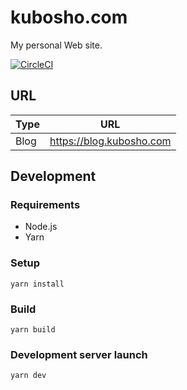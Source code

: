 # kubosho.com

My personal Web site.

[![CircleCI](https://circleci.com/gh/kubosho/kubosho.com.svg?style=svg)](https://circleci.com/gh/kubosho/kubosho.com)

## URL

| Type | URL                      |
| ---- | ------------------------ |
| Blog | https://blog.kubosho.com |

## Development

### Requirements

- Node.js
- Yarn

### Setup

```
yarn install
```

### Build

```
yarn build
```

### Development server launch

```
yarn dev
```
